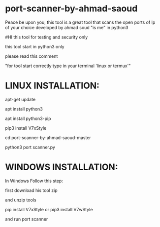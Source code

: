 # port-scanner-by-ahmad-saoud
Peace be upon you, this tool is a great tool that scans the open ports of Ip of your choice developed by ahmad soud "is me" in 
python3

#HI this tool for testing and security only


this tool start in python3 only

please read this comment

"for tool start correctly type in your terminal 'linux or termux'"

# LINUX INSTALLATION:

apt-get update
 
apt install python3

apt install python3-pip

pip3 install V7xStyle

cd port-scanner-by-ahmad-saoud-master

python3 port scanner.py



# WINDOWS INSTALLATION:

In Windows Follow this step:

first download his tool zip


and unzip tools 


pip install V7xStyle or pip3 install V7wStyle


and run port scanner 
